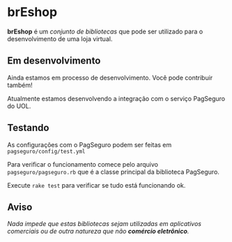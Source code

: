# brEshop

**brEshop** é um *conjunto de bibliotecas* que pode ser utilizado para o desenvolvimento de uma loja virtual.

## Em desenvolvimento

Ainda estamos em processo de desenvolvimento. Você pode contribuir também!

Atualmente estamos desenvolvendo a integração com o serviço PagSeguro do UOL.

## Testando

As configurações com o PagSeguro podem ser feitas em `pagseguro/config/test.yml`

Para verificar o funcionamento comece pelo arquivo `pagseguro/pagseguro.rb` que é a classe principal da biblioteca PagSeguro.

Execute `rake test` para verificar se tudo está funcionando ok.

## Aviso

*Nada impede que estas bibliotecas sejam utilizadas em aplicativos comerciais ou de outra natureza que não **comércio eletrônico**.*


